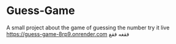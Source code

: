 # Guess-Game
A small project about the game of guessing the number
try it live 
https://guess-game-8rp9.onrender.com
فقغه
فقغ
